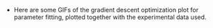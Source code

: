 * Here are some GIFs of the gradient descent optimization plot for parameter fitting, plotted together with the experimental data used.
